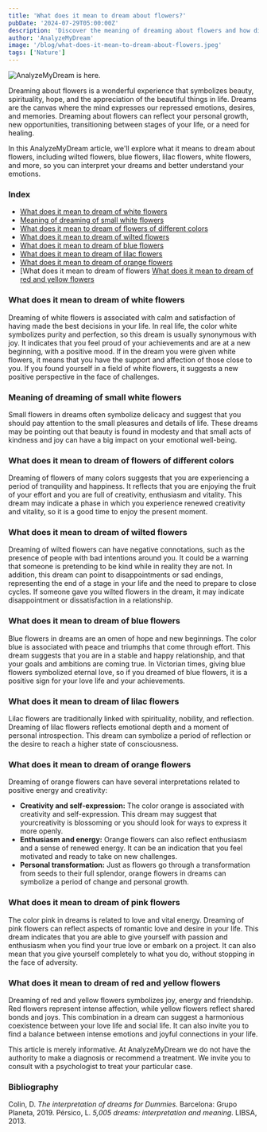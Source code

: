 ```yaml
---
title: 'What does it mean to dream about flowers?'
pubDate: '2024-07-29T05:00:00Z'
description: 'Discover the meaning of dreaming about flowers and how different types of flowers can reflect important aspects of your life and emotions.'
author: 'AnalyzeMyDream'
image: '/blog/what-does-it-mean-to-dream-about-flowers.jpeg'
tags: ['Nature']
---
```


![AnalyzeMyDream is here.](/blog/what-does-it-mean-to-dream-about-flowers.jpeg)

Dreaming about flowers is a wonderful experience that symbolizes beauty, spirituality, hope, and the appreciation of the beautiful things in life. Dreams are the canvas where the mind expresses our repressed emotions, desires, and memories. Dreaming about flowers can reflect your personal growth, new opportunities, transitioning between stages of your life, or a need for healing.

In this AnalyzeMyDream article, we'll explore what it means to dream about flowers, including wilted flowers, blue flowers, lilac flowers, white flowers, and more, so you can interpret your dreams and better understand your emotions.

### Index

- [What does it mean to dream of white flowers](#what-does-it-mean-to-dream-of-white-flowers)
- [Meaning of dreaming of small white flowers](#meaning-of-dreaming-of-small-white-flowers)
- [What does it mean to dream of flowers of different colors](#what-does-it-mean-to-dream-of-flowers-of-different-colors)
- [What does it mean to dream of wilted flowers](#what-does-it-mean-to-dream-of-wilted-flowers)
- [What does it mean to dream of blue flowers](#what-does-it-mean-to-dream-of-blue-flowers)
- [What does it mean to dream of lilac flowers](#what-does-it-mean-to-dream-of-lilac-flowers)
- [What does it mean to dream of orange flowers](#what-does-it-mean-to-dream-of-orange-flowers)
- [What does it mean to dream of flowers [What does it mean to dream of red and yellow flowers](#what-does-it-mean-to-dream-of-red-and-yellow-flowers)

### What does it mean to dream of white flowers

Dreaming of white flowers is associated with calm and satisfaction of having made the best decisions in your life. In real life, the color white symbolizes purity and perfection, so this dream is usually synonymous with joy. It indicates that you feel proud of your achievements and are at a new beginning, with a positive mood. If in the dream you were given white flowers, it means that you have the support and affection of those close to you. If you found yourself in a field of white flowers, it suggests a new positive perspective in the face of challenges.

### Meaning of dreaming of small white flowers

Small flowers in dreams often symbolize delicacy and suggest that you should pay attention to the small pleasures and details of life. These dreams may be pointing out that beauty is found in modesty and that small acts of kindness and joy can have a big impact on your emotional well-being.

### What does it mean to dream of flowers of different colors

Dreaming of flowers of many colors suggests that you are experiencing a period of tranquility and happiness. It reflects that you are enjoying the fruit of your effort and you are full of creativity, enthusiasm and vitality. This dream may indicate a phase in which you experience renewed creativity and vitality, so it is a good time to enjoy the present moment.

### What does it mean to dream of wilted flowers

Dreaming of wilted flowers can have negative connotations, such as the presence of people with bad intentions around you. It could be a warning that someone is pretending to be kind while in reality they are not. In addition, this dream can point to disappointments or sad endings, representing the end of a stage in your life and the need to prepare to close cycles. If someone gave you wilted flowers in the dream, it may indicate disappointment or dissatisfaction in a relationship.

### What does it mean to dream of blue flowers

Blue flowers in dreams are an omen of hope and new beginnings. The color blue is associated with peace and triumphs that come through effort. This dream suggests that you are in a stable and happy relationship, and that your goals and ambitions are coming true. In Victorian times, giving blue flowers symbolized eternal love, so if you dreamed of blue flowers, it is a positive sign for your love life and your achievements.

### What does it mean to dream of lilac flowers

Lilac flowers are traditionally linked with spirituality, nobility, and reflection. Dreaming of lilac flowers reflects emotional depth and a moment of personal introspection. This dream can symbolize a period of reflection or the desire to reach a higher state of consciousness.

### What does it mean to dream of orange flowers

Dreaming of orange flowers can have several interpretations related to positive energy and creativity:

- **Creativity and self-expression:** The color orange is associated with creativity and self-expression. This dream may suggest that yourcreativity is blossoming or you should look for ways to express it more openly.
- **Enthusiasm and energy:** Orange flowers can also reflect enthusiasm and a sense of renewed energy. It can be an indication that you feel motivated and ready to take on new challenges.
- **Personal transformation:** Just as flowers go through a transformation from seeds to their full splendor, orange flowers in dreams can symbolize a period of change and personal growth.

### What does it mean to dream of pink flowers

The color pink in dreams is related to love and vital energy. Dreaming of pink flowers can reflect aspects of romantic love and desire in your life. This dream indicates that you are able to give yourself with passion and enthusiasm when you find your true love or embark on a project. It can also mean that you give yourself completely to what you do, without stopping in the face of adversity.

### What does it mean to dream of red and yellow flowers

Dreaming of red and yellow flowers symbolizes joy, energy and friendship. Red flowers represent intense affection, while yellow flowers reflect shared bonds and joys. This combination in a dream can suggest a harmonious coexistence between your love life and social life. It can also invite you to find a balance between intense emotions and joyful connections in your life.

This article is merely informative. At AnalyzeMyDream we do not have the authority to make a diagnosis or recommend a treatment. We invite you to consult with a psychologist to treat your particular case.

### Bibliography

Colin, D. *The interpretation of dreams for Dummies*. Barcelona: Grupo Planeta, 2019. 
Pérsico, L. *5,005 dreams: interpretation and meaning*. LIBSA, 2013.